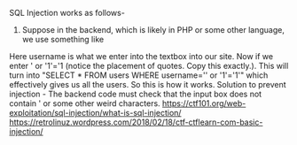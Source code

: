 SQL Injection works as follows-
1. Suppose in the backend, which is likely in PHP or some other language, we use something like
<?php
	$username = $_GET['username']; // kchung
	$result = mysql_query("SELECT * FROM users WHERE username='$username'");
?>
Here username is what we enter into the textbox into our site. Now if we enter ' or '1'='1 (notice the placement of quotes. Copy this exactly.). This will turn into "SELECT * FROM users WHERE username='' or '1'='1'" which effectively gives us all the users. So this is how it works.
Solution to prevent injection - The backend code must check that the input box does not contain ' or some other weird characters.
https://ctf101.org/web-exploitation/sql-injection/what-is-sql-injection/
https://retrolinuz.wordpress.com/2018/02/18/ctf-ctflearn-com-basic-injection/